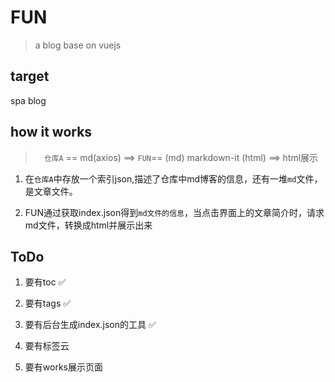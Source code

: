 # FUN

> a blog base on vuejs

## target

spa blog

## how it works

>　`仓库A` == md(axios) ==> `FUN`== (md) markdown-it (html) ==> html展示

1. 在`仓库A`中存放一个索引json,描述了仓库中md博客的信息，还有一堆`md`文件，是文章文件。 

2. FUN通过获取index.json得到`md文件的信息`，当点击界面上的文章简介时，请求md文件，转换成html并展示出来

## ToDo

1. 要有toc :white_check_mark:

2. 要有tags :white_check_mark:

3. 要有后台生成index.json的工具 :white_check_mark:

4. 要有标签云

5. 要有works展示页面


